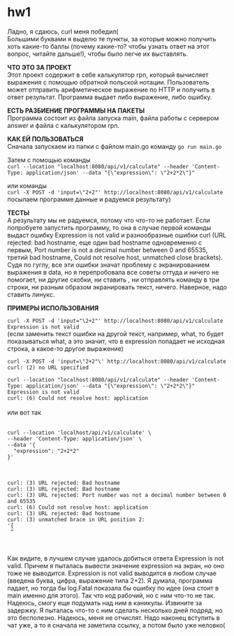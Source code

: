 # hw1
Ладно, я сдаюсь, curl меня победил( <br>
Большими буквами я выделю те пункты, за которые можно получить хоть какие-то баллы (почему какие-то? чтобы узнать ответ на этот вопрос, читайте дальше!), чтобы было легче их выставлять.

<b>ЧТО ЭТО ЗА ПРОЕКТ</b> <br>
Этот проект содержит в себе калькулятор rpn, который вычисляет выражения с помощью обратной польской нотации. Пользователь может отправить арифметическое выражение по HTTP и получить в ответ результат.
Программа выдает либо выражение, либо ошибку. 

<b>ЕСТЬ РАЗБИЕНИЕ ПРОГРАММЫ НА ПАКЕТЫ</b><br>
Программа состоит из файла запуска main, файла работы с сервером answer и файла с калькулятором rpn.

<b>КАК ЕЙ ПОЛЬЗОВАТЬСЯ</b><br>
Сначала запускаем из папки с файлом main.go команду
```go run main.go``` <br>

Затем с помощью команды <br>
``` curl --location "localhost:8080/api/v1/calculate" --header 'Content-Type: application/json' --data "{\"expression\": \"2+2*2\"}" ```

или команды <br>
``` curl -X POST -d 'input=\"2+2"' http://localhost:8080/api/v1/calculate ``` <br>
посылаем программе данные и радуемся результату) 

<b>ТЕСТЫ</b> <br>
А результату мы не радуемся, потому что что-то не работает. Если попробуете запустить программу, то она в случае первой команды выдаст ошибку Expression is not valid и разнообразные ошибки curl (URL rejected: bad hostname, еще один bad hostname одновременно с первым, 
Port number is not a decimal number between 0 and 65535, третий bad hostname, Could not resolve host, unmatched close brackets). Судя по гуглу, все эти ошибки значат проблему с экранированием выражения в data, но я перепробовала все советы оттуда и ничего не помогает, ни другие скобки, ни ставить \, 
ни отправлять команду в три строки, ни разным образом экранировать текст, ничего. Наверное, надо ставить линукс.

<b>ПРИМЕРЫ ИСПОЛЬЗОВАНИЯ</b> <br>

```curl -X POST -d 'input="\2+2"' http://localhost:8080/api/v1/calculate```<br>
``` Expression is not valid ``` <br>
(если заменить текст ошибки на другой текст, например, what, то будет показываться what, а это значит, что в expression попадает не исходная строка, а какое-то другое выражение)

```curl -X POST -d 'input=\"2+2"\' http://localhost:8080/api/v1/calculate``` <br>
```curl: (2) no URL specified```

```curl --location "localhost:8080/api/v1/calculate" --header 'Content-Type: application/json' --data "{\"expression\": \"2+2*2\"}" ``` <br>
```Expression is not valid``` <br>
```curl: (6) Could not resolve host: application```
<br>
<br>
или вот так
<br>
<br>
```        
curl --location 'localhost/api/v1/calculate' \
--header 'Content-Type: application/json' \
--data '{
  "expression": "2+2*2"
}'
```
<br>

```       
curl: (3) URL rejected: Bad hostname
curl: (3) URL rejected: Bad hostname
curl: (3) URL rejected: Port number was not a decimal number between 0 and 65535
curl: (6) Could not resolve host: application
curl: (3) URL rejected: Bad hostname
curl: (3) unmatched brace in URL position 2:
'{
 ^
```
<br>


Как видите, в лучшем случае удалось добиться ответа Expression is not valid. Причем я пыталась вывести значение expression на экран, но оно тоже не выводится.
Expression is not valid выводится в любом случае (введена буква, цифра, выражение типа 2+2). Я думала, программа падает, но тогда бы log.Fatal показала бы ошибку по идее (она стоит в main именно для этого).
Так что код рабочий, но с ним что-то не так. Надеюсь, смогу еще подумать над ним в каникулы. Извините за задержку. Я пыталась что-то с ним сделать несколько дней подряд, но это бесполезно. Надеюсь, меня не отчислят. 
Надо наконец вступить в чат уже, а то я сначала не заметила ссылку, а потом было уже неловко(


